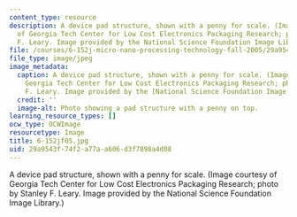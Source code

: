```yaml
---
content_type: resource
description: A device pad structure, shown with a penny for scale. (Image courtesy
  of Georgia Tech Center for Low Cost Electronics Packaging Research; photo by Stanley
  F. Leary. Image provided by the National Science Foundation Image Library.)
file: /courses/6-152j-micro-nano-processing-technology-fall-2005/29a9543f74f2a77aa606d3f7898a4d08_6-152jf05.jpg
file_type: image/jpeg
image_metadata:
  caption: A device pad structure, shown with a penny for scale. (Image courtesy of
    Georgia Tech Center for Low Cost Electronics Packaging Research; photo by Stanley
    F. Leary. Image provided by the [National Science Foundation Image Library](http://www.nsf.gov/news/mmg/).)
  credit: ''
  image-alt: Photo showing a pad structure with a penny on top.
learning_resource_types: []
ocw_type: OCWImage
resourcetype: Image
title: 6-152jf05.jpg
uid: 29a9543f-74f2-a77a-a606-d3f7898a4d08
---
```

A device pad structure, shown with a penny for scale. (Image courtesy of Georgia Tech Center for Low Cost Electronics Packaging Research; photo by Stanley F. Leary. Image provided by the National Science Foundation Image Library.)

